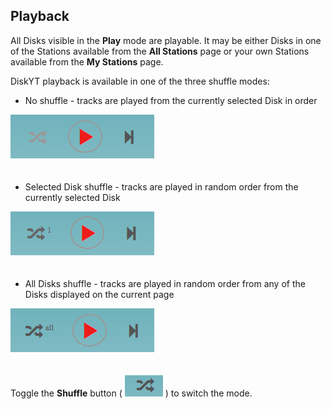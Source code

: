 ## Playback

All Disks visible in the **Play** mode are playable. It may be either Disks in one of the Stations 
available from the **All Stations** page or your own Stations available from the **My Stations** page.

DiskYT playback is available in one of the three shuffle modes:

- No shuffle - tracks are played from the currently selected Disk in order

<img src="img/playback-shuffle-none.png" style="margin-bottom: 20px">

- Selected Disk shuffle - tracks are played in random order from the currently selected Disk

<img src="img/playback-shuffle-disk.png" style="margin-bottom: 20px">

- All Disks shuffle - tracks are played in random order from any of the Disks displayed on the current page

<img src="img/playback-shuffle-all.png" style="margin-bottom: 20px">

<p />

Toggle the **Shuffle** button ( ![shuffle](img/shuffle-icon.png) ) to switch the mode.